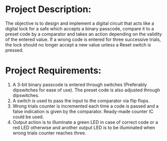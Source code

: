 # Project Description:
The objective is to design and implement a digital circuit that acts like a digital lock for a safe which accepts a binary passcode, compare it to a preset code by a comparator and takes an action depending on the validity of the entered value.  If a wrong code is entered for three successive trials, the lock should no longer accept a new value unless a Reset switch is pressed.

# Project Requirements:
1.  A 3-bit binary passcode is entered through switches (Preferably dipswitches for ease of use). The preset code is also adjusted through dipswitches.
2.  A switch is used to pass the input to the comparator via flip flops.
3.  Wrong trials counter is incremented each time a code is passed and a false indication is given by the comparator. Ready-made counter IC could be used.
4.  Output action is to illuminate a green LED in case of correct code or a red LED otherwise and another output LED is to be illuminated when wrong trials counter reaches three. 
